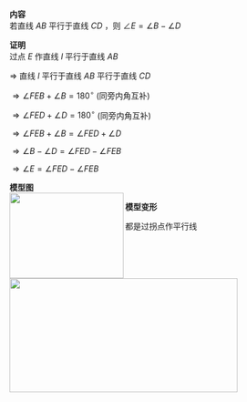 **内容**  
若直线 $AB$ 平行于直线 $CD$ ，则 $\angle E=\angle B-\angle D$  
  
**证明**  
过点 $E$ 作直线 $l$ 平行于直线 $AB$  
  
$\Rightarrow$ 直线 $l$ 平行于直线 $AB$ 平行于直线 $CD$  
  
$\Rightarrow\angle FEB+\angle B=180^\circ$ (同旁内角互补)  
  
$\Rightarrow\angle FED+\angle D=180^\circ$ (同旁内角互补)  
  
$\Rightarrow\angle FEB+\angle B=\angle FED+\angle D$  
  
$\Rightarrow\angle B-\angle D=\angle FED-\angle FEB$  
  
$\Rightarrow\angle E=\angle FED-\angle FEB$  
  
**模型图**  
<img src="E:\Math\work_space\math\098 resources\牛角模型.png" width="200px" height="150px" align="left"/>  
  
**模型变形**  
<img src="E:\Math\work_space\math\098 resources\牛角模型变形.png" width="400px" height="200px" align="left"/>  
  
都是过拐点作平行线  
